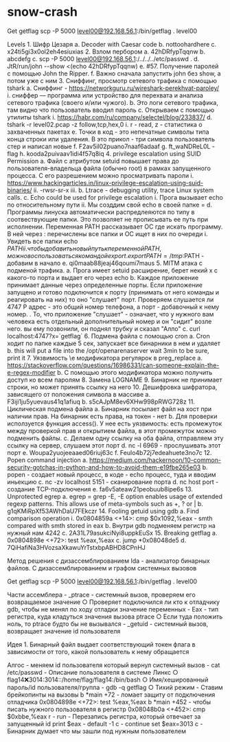 # snow-crash

Get getflag
scp -P 5000 level00@192.168.56.1:/bin/getflag .
level00

Levels
	1. Шифр Цезаря
		a. Decoder with Caesar code
		b. nottoohardhere
		c. x24ti5gi3x0ol2eh4esiuxias
	2. Взлом пербором
		a.  42hDRfypTqqnw
		b. abcdefg
		c. scp -P 5000 level00@192.168.56.1:/../../../etc/passwd .
		d. JtR/run/john --show <(echo 42hDRfypTqqnw)
		e. #57. Получение паролей с помощью John the Ripper.
		f. Важно сначала запустить john без show, а потом уже с ним
	3. Сниффинг, просмотр сетевого трафика с помощью tshark
		a. Сниффинг - https://networkguru.ru/wireshark-perekhvat-paroley/
			i. сниффер — программа или устройство для перехвата и анализа сетевого трафика (своего и/или чужого).
		b. Это логи сетевого трафика, там видно что пользователь вводил пароль
		c. Открываем с помощью утилиты tshark
			i. https://habr.com/ru/company/selectel/blog/233837/
		d. tshark -r level02.pcap -z follow,tcp,hex,0
			i. r - read, z - статистика о захваченных пакетах
		e. Точки в код - это непечатные символы типа конца строки или удаления. В это прикол - три символа пользователь стер и написал новые
		f. F2av5il02puano7naaf6adaaf
		g. ft_waNDReL0L - flag 
		h. kooda2puivaav1idi4f57q8iq
	4. privilege escalation using SUID Permission
		a. Файл с атрибутом setuid повышает права до пользователя-владельца файла (обычно root) в рамках запущенного процесса.  С его разрешением можно просматривать пароли
			i. https://www.hackingarticles.in/linux-privilege-escalation-using-suid-binaries/
			ii. -rwsr-sr-x
			iii. 
		b. Ltrace  - debugging utility, trace Linux system calls.
		c. Echo could be used for privilege escalation 
			i. Прога вызывает echo по относительному пути 
			ii. Мы созддим свой echo в своей папке =
		d. Программы линуска автоматически распредлеяются по типу в соотвествующие папки. Это позволяет не прописывать ее путь при исполнении. Переменная PATH рассказывает ОС где искать программу. В ней через : перечислены все папки и ОС ищет в них по очереди
			i. Увидеть все папки 
			echo $PATH
			ii. чтобы добавить новый путь к переменной PATH, можно воспользоваться командой export.
			export PATH=/tmp:$PATH - добавим в начало
		e. qi0maab88jeaj46qoumi7maus
	5. MITM атака с подменой трафика.
		a. Прога имеет setuid  расширение, берет некий х с какого-то порта и выдает его через echo 
		b. Каждое приложение принимает данные через определенные порты. Если приложение запущено и готово подключится к порту (принимать от него команды и реагировать на них) то оно "слушает" порт. Проверяем слушается ли 4747
			P адрес - это общий номер телефона, а порт - добавочный к нему номер. .
			То, что приложение "слушает" - означает, что у нужного вам человека есть отдельный дополнительный номер и он "сидит" возле него. вы ему позвонили, он поднял трубку и сказал "Алло"
		c. curl localhost:4747?x=\`getflag\`
	6. Подмена файла с помощью cron
		a. Cron ходит по папке каждые 5 сек, запускает все бинарники в нем и удаляет 
		b. this will put a file into the /opt/openarenaserver wait 3min to be sure, print it
	7. Уязвимость \е модификатора регулярок в preg_replace
		a. https://stackoverflow.com/questions/16986331/can-someone-explain-the-e-regex-modifier
		b. С помощью этого модификатора можно получить доступ ко всем паролям
	8. Замена LOGNAME
	9. Бинарник не принимает строки, но может принять ссылку на него
	10. Дешифровка шифратора, зависящего от положения символа  в массиве 
		a. F3iji1ju5yuevaus41q1afiuq
		b. s5cAJpM8ev6XHw998pRWG728z
	11. Циклическая подмена файла
		a. Бинарник посылает файл на хост при наличии прав. На бинарник есть права, на токен - нет
		b. Для проверки исползуется функция access(). У нее есть уязвимость: есть промежуток между проверкой прав и открытием файла, в этот промежуток можно подменить файлы. 
		c. Делаем одну ссылку на оба файла, отправляем эту ссылку на сервер, слушаем этот порт
		d. nc -l 6969 - прослушивать этот порт 
		e. Woupa2yuojeeaaed06riuj63c
		f. Feulo4b72j7edeahuete3no7c
	12. Popen command injection
		a. https://medium.com/hackernoon/10-common-security-gotchas-in-python-and-how-to-avoid-them-e19fbe265e03
		b. popen - создает новый процесс, в коде - echo процесс, туда и вводим иньекцию
		c. nc -zv localhost 5151 - сканирование порта
		d. nc host port - создание TCP-подключения
		e. fa6v5ateaw21peobuub8ipe6s
	13. Unprotected egrep
		a. egrep = grep -E, -E option enables usage of extended regexp patterns. This allows use of meta-symbols such as +, ? or |
		b. g1qKMiRpXf53AWhDaU7FEkczr 
	14. Fooling getuid using gdb
		a. Find comparison operation
			i. 0x0804859a <+14>:    cmp    $0x1092,%eax - smth compared with smth stored in eax
		b. Внутри gdb подменяем регистр на нужный нам 4242
		c. 2A31L79asukciNyi8uppkEuSx
	15. Breaking getflag
		a.  0x0804898e <+72>:    test   %eax,%eax
		c. jump *0x08048de5
		d. 7QiHafiNa3HVozsaXkawuYrTstxbpABHD8CPnHJ

		
Метод решения с дизассемблированием
Ida - анализатор бинарных файлов. С дизассемблированием и графом системных вызовов

Get getflag
scp -P 5000 level00@192.168.56.1:/bin/getflag .
level00

Части ассемблера
	- _ptrace - системный вызов, проверяем его возвращаемое значение
		○ Проверяет подключился ли кто к отладчику gdb, чтобы не менял по ходу отладки значение переменных 
	- Eax - тип регистра, куда кладуться значения вызова ptrace
		○ Если туда положить ноль, то ptrace  будто бы не вызывался
	- _getuid - системный вызов, возвращает значение id пользователя 

Идея
	1. Бинарный файл выдает соответствующий токен флага в зависимости от того, какой пользователь к нему обращается

Алгос - меняем id пользователя который вернул системный вызов
	-  cat /etc/passwd
	- Описание пользователя в системе Линкс
		○ flag14:x:3014:3014::/home/flag/flag14:/bin/bash
		○ Имя/хешированный пароль/id пользователя/группа
	- gdb -q getflag
		○ Тихий режим
	- Ставим брейкопинты на вызовы
		b *main +72 - ломает защиту от подключения отладчика
			 0x0804898e <+72>:    test   %eax,%eax
		b *main +452 - чтобы писать нужного пользователя в регистр
			0x08048b0a <+452>:   cmp    $0xbbe,%eax
		r  - run
	- Перезапись регистра, который отвечает за запущенный id 
		print $eax - default -1
		c - continue 
		set $eax=3013
		c
	- Бинарник думает что мы зашли под нужным пользователем

